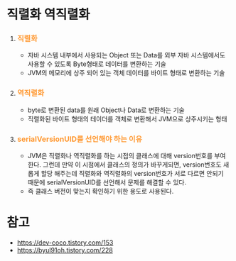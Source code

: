 # 직렬화 역직렬화
1. ### __<span style="color:#ff9933">직렬화</span>__
   - 자바 시스템 내부에서 사용되는 Object 또는 Data를 외부 자바 시스템에서도 사용할 수 있도록 Byte형태로 데이터를 변환하는 기술
   - JVM의 메모리에 상주 되어 있는 객체 데이터를 바이트 형태로 변환하는 기술
2. ### __<span style="color:#ff9933">역직렬화</span>__
   - byte로 변환된 data를 원래 Object나 Data로 변환하는 기술
   - 직렬화된 바이트 형태의 테이더를 객체로 변환해서 JVM으로 상주시키는 형태
3. ### __<span style="color:#ff9933">serialVersionUID를 선언해야 하는 이유</span>__
   - JVM은 직렬화나 역직렬화를 하는 시접의 클래스에 대해 version번호를 부여한다. 그런데 만약 이 시점에서 클래스의 정의가 바꾸게되면, version번호도 새롭게 할당 해주는데 직렬화와 역직렬화의 version번호가 서로 다르면 안되기 때문에 serialVersionUID를 선언해서 문제를 해결할 수 있다.
   - 즉 클래스 버전이 맞는지 확인하기 위한 용도로 사용된다.
# 참고
- https://dev-coco.tistory.com/153
- https://byul91oh.tistory.com/228
